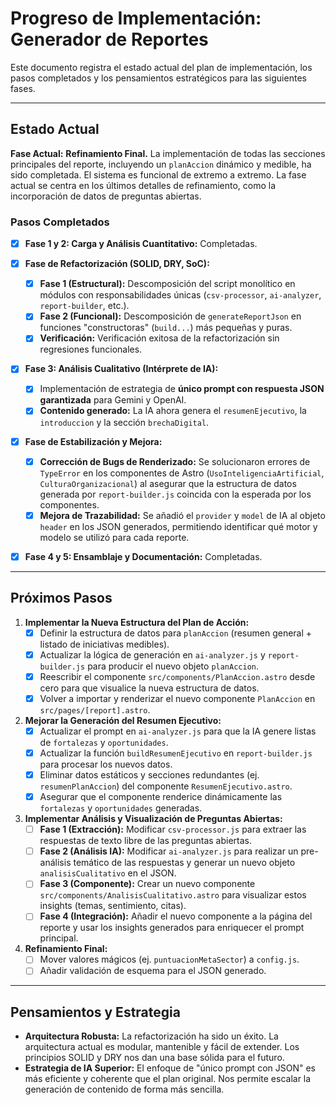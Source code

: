 # Progreso de Implementación: Generador de Reportes

Este documento registra el estado actual del plan de implementación, los pasos completados y los pensamientos estratégicos para las siguientes fases.

---

## Estado Actual

**Fase Actual:** **Refinamiento Final.** La implementación de todas las secciones principales del reporte, incluyendo un `planAccion` dinámico y medible, ha sido completada. El sistema es funcional de extremo a extremo. La fase actual se centra en los últimos detalles de refinamiento, como la incorporación de datos de preguntas abiertas.

### Pasos Completados

-   [x] **Fase 1 y 2: Carga y Análisis Cuantitativo:** Completadas.

-   [x] **Fase de Refactorización (SOLID, DRY, SoC):**
    -   [x] **Fase 1 (Estructural):** Descomposición del script monolítico en módulos con responsabilidades únicas (`csv-processor`, `ai-analyzer`, `report-builder`, etc.).
    -   [x] **Fase 2 (Funcional):** Descomposición de `generateReportJson` en funciones "constructoras" (`build...`) más pequeñas y puras.
    -   [x] **Verificación:** Verificación exitosa de la refactorización sin regresiones funcionales.

-   [x] **Fase 3: Análisis Cualitativo (Intérprete de IA):**
    -   [x] Implementación de estrategia de **único prompt con respuesta JSON garantizada** para Gemini y OpenAI.
    -   [x] **Contenido generado:** La IA ahora genera el `resumenEjecutivo`, la `introduccion` y la sección `brechaDigital`.

-   [x] **Fase de Estabilización y Mejora:**
    -   [x] **Corrección de Bugs de Renderizado:** Se solucionaron errores de `TypeError` en los componentes de Astro (`UsoInteligenciaArtificial`, `CulturaOrganizacional`) al asegurar que la estructura de datos generada por `report-builder.js` coincida con la esperada por los componentes.
    -   [x] **Mejora de Trazabilidad:** Se añadió el `provider` y `model` de IA al objeto `header` en los JSON generados, permitiendo identificar qué motor y modelo se utilizó para cada reporte.

-   [x] **Fase 4 y 5: Ensamblaje y Documentación:** Completadas.

---

## Próximos Pasos

1.  **Implementar la Nueva Estructura del Plan de Acción:**
    -   [x] Definir la estructura de datos para `planAccion` (resumen general + listado de iniciativas medibles).
    -   [x] Actualizar la lógica de generación en `ai-analyzer.js` y `report-builder.js` para producir el nuevo objeto `planAccion`.
    -   [x] Reescribir el componente `src/components/PlanAccion.astro` desde cero para que visualice la nueva estructura de datos.
    -   [x] Volver a importar y renderizar el nuevo componente `PlanAccion` en `src/pages/[report].astro`.

2.  **Mejorar la Generación del Resumen Ejecutivo:**
    -   [x] Actualizar el prompt en `ai-analyzer.js` para que la IA genere listas de `fortalezas` y `oportunidades`.
    -   [x] Actualizar la función `buildResumenEjecutivo` en `report-builder.js` para procesar los nuevos datos.
    -   [x] Eliminar datos estáticos y secciones redundantes (ej. `resumenPlanAccion`) del componente `ResumenEjecutivo.astro`.
    -   [x] Asegurar que el componente renderice dinámicamente las `fortalezas` y `oportunidades` generadas.

3.  **Implementar Análisis y Visualización de Preguntas Abiertas:**
    -   [ ] **Fase 1 (Extracción):** Modificar `csv-processor.js` para extraer las respuestas de texto libre de las preguntas abiertas.
    -   [ ] **Fase 2 (Análisis IA):** Modificar `ai-analyzer.js` para realizar un pre-análisis temático de las respuestas y generar un nuevo objeto `analisisCualitativo` en el JSON.
    -   [ ] **Fase 3 (Componente):** Crear un nuevo componente `src/components/AnalisisCualitativo.astro` para visualizar estos insights (temas, sentimiento, citas).
    -   [ ] **Fase 4 (Integración):** Añadir el nuevo componente a la página del reporte y usar los insights generados para enriquecer el prompt principal.

4.  **Refinamiento Final:**
    -   [ ] Mover valores mágicos (ej. `puntuacionMetaSector`) a `config.js`.
    -   [ ] Añadir validación de esquema para el JSON generado.

---

## Pensamientos y Estrategia

*   **Arquitectura Robusta:** La refactorización ha sido un éxito. La arquitectura actual es modular, mantenible y fácil de extender. Los principios SOLID y DRY nos dan una base sólida para el futuro.
*   **Estrategia de IA Superior:** El enfoque de "único prompt con JSON" es más eficiente y coherente que el plan original. Nos permite escalar la generación de contenido de forma más sencilla.

